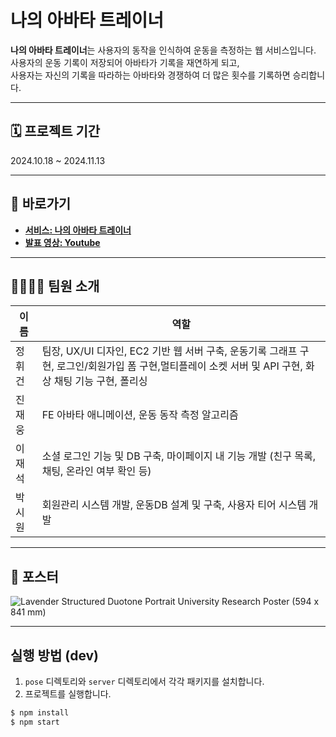 # 나의 아바타 트레이너

**나의 아바타 트레이너**는 사용자의 동작을 인식하여 운동을 측정하는 웹 서비스입니다.  
사용자의 운동 기록이 저장되어 아바타가 기록을 재연하게 되고,  
사용자는 자신의 기록을 따라하는 아바타와 경쟁하여 더 많은 횟수를 기록하면 승리합니다.

---

## 🗓️ 프로젝트 기간  
2024.10.18 ~ 2024.11.13  

---

## 🔗 바로가기  
- **[서비스: 나의 아바타 트레이너]()**  
- **[발표 영상: Youtube]([https://youtu.be/xrP23naImNA](https://www.youtube.com/watch?v=HrmuUP62Thg&t=1s))**

---

## 👨‍👨‍👦‍👦 팀원 소개  

| 이름     | 역할     |
|----------|----------|
| 정휘건   | 팀장, UX/UI 디자인,  EC2 기반 웹 서버 구축, 운동기록 그래프 구현, 로그인/회원가입 폼 구현,멀티플레이 소켓 서버 및 API 구현, 화상 채팅 기능 구현, 폴리싱          |
| 진재웅   | FE 아바타 애니메이션, 운동 동작 측정 알고리즘         |
| 이재석   | 소셜 로그인 기능 및 DB 구축, 마이페이지 내 기능 개발 (친구 목록, 채팅, 온라인 여부 확인 등)  |
| 박시원   | 회원관리 시스템 개발, 운동DB 설계 및 구축, 사용자 티어 시스템 개발  |

---

## 📜 포스터  
![Lavender Structured Duotone Portrait University Research Poster (594 x 841 mm)](https://github.com/user-attachments/assets/4be09cf9-26cb-4fd0-8abc-4bbb8f4fd412)


---

## 실행 방법 (dev)

1. `pose` 디렉토리와 `server` 디렉토리에서 각각 패키지를 설치합니다.  
2. 프로젝트를 실행합니다.  

```bash
$ npm install
$ npm start
